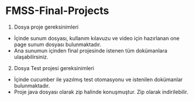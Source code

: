 # FMSS-Final-Projects

1. Dosya proje gereksinimleri
 * İçinde sunum dosyası, kullanım kılavuzu ve video için hazırlanan one page sunum dosyası bulunmaktadır.
 * Ana sunumun içinden final projesinde istenen tüm dokümanlara ulaşabilirsiniz.
2. Dosya Test projesi gereksinimleri
 * İçinde cucumber ile yazılmış test otomasyonu ve istenilen dokümanlar bulunmaktadır.
 * Proje java dosyası olarak zip halinde konuşmuştur. Zip olarak indirilebilir.


